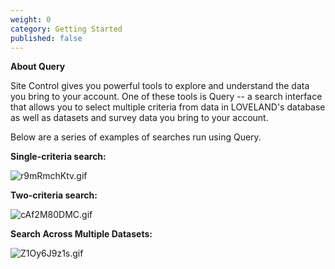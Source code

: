 ```yaml
---
weight: 0
category: Getting Started
published: false
---
```

**About Query**

Site Control gives you powerful tools to explore and understand the data you bring to your account. One of these tools is Query -- a search interface that allows you to select multiple criteria from data in LOVELAND's database as well as datasets and survey data you bring to your account.

Below are a series of examples of searches run using Query.

**Single-criteria search:**

![r9mRmchKtv.gif]({{site.baseurl}}/img/r9mRmchKtv.gif)

**Two-criteria search:**

![cAf2M80DMC.gif]({{site.baseurl}}/img/cAf2M80DMC.gif)

**Search Across Multiple Datasets:**

![Z1Oy6J9z1s.gif]({{site.baseurl}}/img/Z1Oy6J9z1s.gif)


